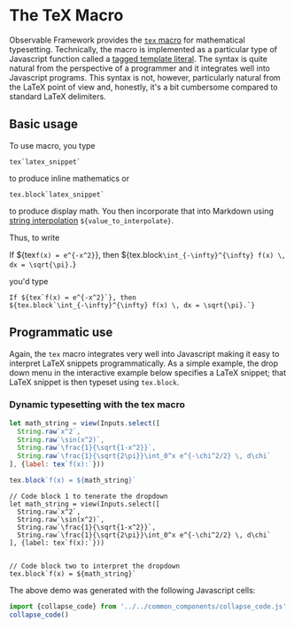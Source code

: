 <!-- ---
style: '../../style.css'
--- -->

# The TeX Macro

Observable Framework provides the [`tex` macro](https://observablehq.com/framework/lib/tex) for mathematical typesetting.  Technically, the macro is implemented as a particular type of Javascript function called a [tagged template literal](https://developer.mozilla.org/en-US/docs/Web/JavaScript/Reference/Template_literals#tagged_templates). The syntax is quite natural from the perspective of a programmer and it integrates well into Javascript programs. This syntax is not, however, particularly natural from the LaTeX point of view and, honestly, it's a bit cumbersome compared to standard LaTeX delimiters.

## Basic usage

To use macro, you type

    tex`latex_snippet`

to produce inline mathematics or

    tex.block`latex_snippet`

to produce display math. You then incorporate that into Markdown using [string interpolation](https://developer.mozilla.org/en-US/docs/Web/JavaScript/Reference/Template_literals#string_interpolation) `${value_to_interpolate}`.

Thus, to write

<div class="card">

If ${tex`f(x) = e^{-x^2}`}, then
${tex.block`\int_{-\infty}^{\infty} f(x) \, dx = \sqrt{\pi}.`}

</div>

you'd type

    If ${tex`f(x) = e^{-x^2}`}, then
    ${tex.block`\int_{-\infty}^{\infty} f(x) \, dx = \sqrt{\pi}.`}


## Programmatic use

Again, the `tex` macro integrates very well into Javascript making it easy to interpret LaTeX snippets programmatically. As a simple example, the drop down menu in the interactive example below specifies a LaTeX snippet; that LaTeX snippet is then typeset using `tex.block`.


<div class="card collapse">

### Dynamic typesetting with the tex macro

```js
let math_string = view(Inputs.select([
  String.raw`x^2`,
  String.raw`\sin(x^2)`,
  String.raw`\frac{1}{\sqrt{1-x^2}}`,
  String.raw`\frac{1}{\sqrt{2\pi}}\int_0^x e^{-\chi^2/2} \, d\chi`
], {label: tex`f(x):`}))
```

```js
tex.block`f(x) = ${math_string}`
```

    // Code block 1 to tenerate the dropdown
    let math_string = view(Inputs.select([
      String.raw`x^2`,
      String.raw`\sin(x^2)`,
      String.raw`\frac{1}{\sqrt{1-x^2}}`,
      String.raw`\frac{1}{\sqrt{2\pi}}\int_0^x e^{-\chi^2/2} \, d\chi`
    ], {label: tex`f(x):`}))


    // Code block two to interpret the dropdown
    tex.block`f(x) = ${math_string}`


</div>

The above demo was generated with the following Javascript cells:

```js
import {collapse_code} from '../../common_components/collapse_code.js'
collapse_code()
```
